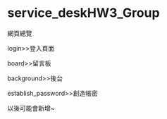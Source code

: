 # service_deskHW3_Group

網頁總覽

login>>登入頁面

board>>留言板

background>>後台

establish_password>>創造帳密

以後可能會新增~



